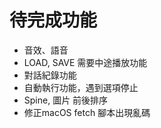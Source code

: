 # 待完成功能
- 音效、語音
- LOAD, SAVE 需要中途播放功能
- 對話紀錄功能
- 自動執行功能，遇到選項停止
- Spine, 圖片 前後排序
- 修正macOS fetch 腳本出現亂碼